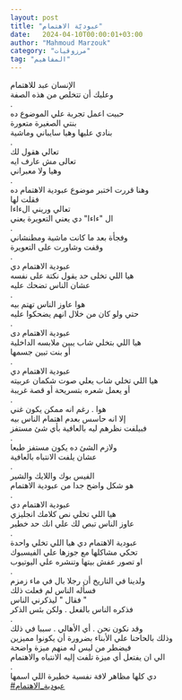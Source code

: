 ```yaml
---
layout: post
title: "عبوديّة الاهتمام"
date:   2024-04-10T00:00:01+03:00
author: "Mahmoud Marzouk"
category: "مرزوقيات"
tag: "المفاهيم"
---
```



الإنسان عبد للاهتمام  
وعليك أن تتخلص من هذه الصفة  
.  
حبيت اعمل تجربة علي الموضوع ده  
بنتي الصغيرة متعورة  
بنادي عليها وهيا سايباني وماشية  
.  
تعالي هقول لك  
تعالى مش عارف ايه  
وهيا ولا معبراني  
.  
وهنا قررت اختبر موضوع عبودية الاهتمام ده  
فقلت لها  
تعالي وريني الءاءا  
ال "ءاءا" دي يعني التعويرة يعني  
.  
وفجأة بعد ما كانت ماشية ومطنشاني  
وقفت وشاورت على التعويرة  
.  
عبودية الاهتمام دي  
هيا اللي تخلى حد يقول نكتة على نفسه  
عشان الناس تضحك عليه  
.  
هوا عاوز الناس تهتم بيه  
حتي ولو كان من خلال انهم يضحكوا عليه  
.  
عبودية الاهتمام دى  
هيا اللي بتخلي شاب يبين ملابسه الداخلية  
أو بنت تبين جسمها  
.  
عبودية الاهتمام دي  
هيا اللي تخلي شاب يعلي صوت شكمان عربيته  
أو يعمل شعره بتسريحة أو قصة غريبة  
.  
هوا . رغم انه ممكن يكون غني  
إلا انه حاسس بعدم اهتمام الناس بيه  
فبيلفت نظرهم ليه بالعافية بأي شئ مستفز  
.  
ولازم الشئ ده يكون مستفز طبعا  
عشان يلفت الانتباه بالعافية  
.  
الفيس بوك واللايك والشير  
هو شكل واضح جدا من عبودية الاهتمام  
.  
عبودية الاهتمام دي  
هيا اللي تخلي نص كلامك انجليزي  
عاوز الناس تبص لك علي انك حد خطير  
.  
عبودية الاهتمام دي هيا اللي تخلي واحدة  
تحكي مشاكلها مع جوزها علي الفيسبوك  
او تصور عفش بيتها وتنشره علي اليوتيوب  
.  
ولدينا في التاريخ أن رجلا بال في ماء زمزم  
فسأله الناس لم فعلت ذلك  
فقال " ليذكرني الناس "  
فذكره الناس بالفعل . ولكن بئس الذكر  
.  
وقد نكون نحن . أي الأهالي . سببا في ذلك  
وذلك بالحاحنا علي الأبناء بضرورة أن يكونوا
مميزين  
فيضطر من ليس له منهم ميزة واضحة  
الي ان يفتعل أي ميزة تلفت إليه الانتباه
والاهتمام  
.  
دي كلها مظاهر لافة نفسية خطيرة اللي اسمها  
[<u>\#عبودية\_الاهتمام</u>](https://www.facebook.com/hashtag/عبودية_الاهتمام?source=feed_text)
